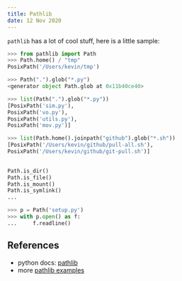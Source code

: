 ```yaml
---
title: Pathlib
date: 12 Nov 2020
---
```


`pathlib` has a lot of cool stuff, here is a little sample:

```python
>>> from pathlib import Path
>>> Path.home() / "tmp"
PosixPath('/Users/kevin/tmp')

>>> Path(".").glob("*.py")
<generator object Path.glob at 0x11b40ce40>

>>> list(Path(".").glob("*.py"))
[PosixPath('sim.py'),
PosixPath('vo.py'),
PosixPath('utils.py'),
PosixPath('mov.py')]

>>> list(Path.home().joinpath("github").glob("*.sh"))
[PosixPath('/Users/kevin/github/pull-all.sh'),
PosixPath('/Users/kevin/github/git-pull.sh')]
 
```

```python
Path.is_dir()
Path.is_file()
Path.is_mount()
Path.is_symlink()
...
```

```python
>>> p = Path('setup.py')
>>> with p.open() as f:
...     f.readline()
```

## References

- python docs: [pathlib](https://docs.python.org/3/library/pathlib.html)
- more [pathlib examples](https://rednafi.github.io/digressions/python/2020/04/13/python-pathlib.html)

